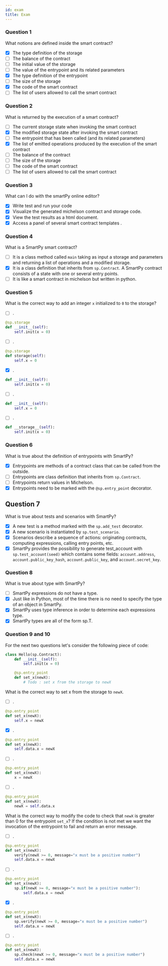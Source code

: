 ```yaml
---
id: exam
title: Exam
---
```


### Question 1

What notions are defined inside the smart contract?

- [x] The type definition of the storage
- [ ] The balance of the contract
- [ ] The initial value of the storage
- [ ] The value of the entrypoint and its related parameters
- [x] The type definition of the entrypoint
- [ ] The size of the storage
- [x] The code of the smart contract
- [ ] The list of users allowed to call the smart contract

### Question 2

What is returned by the execution of a smart contract?

- [ ] The current storage state when invoking the smart contract
- [x] The modified storage state after invoking the smart contract
- [ ] The entrypoint that has been called (and its related parameters)
- [x] The list of emitted operations produced by the execution of the smart contract
- [ ] The balance of the contract
- [ ] The size of the storage
- [ ] The code of the smart contract
- [ ] The list of users allowed to call the smart contract

### Question 3

What can I do with the smartPy online editor?

-[x] Write test and run your code
-[x] Visualize the generated michelson contract and storage code.
-[x] View the test results as a html document.
-[x] Access a panel of several smart contract templates .

### Question 4

What is a SmartPy smart contract?

- [ ] It is a class method called `main` taking as input a storage and parameters and returning a list of operations and a modified storage.
- [x] It is a class definition that inherits from `sp.Contract`. A SmartPy contract consists of a state with one or several entry points. 
- [ ] It is like a smart contract in michelson but written in python.

### Question 5

What is the correct way to add an integer `x` initialized to `0` to the storage?

- [ ] .
```python
@sp.storage
def __init__(self):
    self.init(x = 0)
```
- [ ] .
```python
@sp.storage
def storage(self):
    self.x = 0
```
- [x] .
```python
def __init__(self):
    self.init(x = 0)
```
- [ ] .
```python
def __init__(self):
    self.x = 0
```
- [ ] .
```python
def __storage__(self):
    self.init(x = 0)
```

### Question 6

What is true about the definition of entrypoints with SmartPy?

- [x] Entrypoints are methods of a contract class that can be called from the outside.
- [ ] Entrypoints are class definition that inherits from `sp.Contract`.
- [ ] Entrypoints return values in Michelson.
- [x] Entrypoints need to be marked with the `@sp.entry_point` decorator.

## Question 7

What is true about tests and scenarios with SmartPy?
- [x] A new test is a method marked with the `sp.add_test` decorator.
- [x] A new scenario is instantiated by `sp.test_scenario`.
- [x] Scenarios describe a sequence of actions: originating contracts, computing expressions, calling entry points, etc.
- [x] SmartPy provides the possibility to generate test_account with `sp.test_account(seed)` which contains some fields: `account.address`, `account.public_key_hash`, `account.public_key`, and `account.secret_key`.

### Question 8

What is true about type with SmartPy?

- [ ] SmartPy expressions do not have a type.
- [x] Just like in Python, most of the time there is no need to specify the type of an object in SmartPy.
- [x] SmartPy uses type inference in order to determine each expressions type.
- [x] SmartPy types are all of the form sp.T<TypeName>.

### Question 9 and 10

For the next two questions let's consider the following piece of code:

```python
class Hello(sp.Contract):
    def __init__(self):
        self.init(x = 0)

    @sp.entry_point
    def set_x(newX):
        # Todo : set x from the storage to newX
```

What is the correct way to set x from the storage to `newX`.

- [ ] .
```python
@sp.entry_point
def set_x(newX):
    self.x = newX
```
- [x] .
```python
@sp.entry_point
def set_x(newX):
    self.data.x = newX
```
- [ ] .
```python
@sp.entry_point
def set_x(newX):
    x = newX
```
- [ ] .
```python
@sp.entry_point
def set_x(newX):
    newX = self.data.x
```


What is the correct way to modify the code to check that `newX` is greater than 0 for the entrypoint `set_x`?
If the condition is not met we want the invocation of the entrypoint to fail and return an error message.

- [ ] .
```python
@sp.entry_point
def set_x(newX):
    verify(newX >= 0, message="x must be a positive number")
    self.data.x = newX
```
- [ ] .
```python
@sp.entry_point
def set_x(newX):
    sp.if(newX >= 0, message="x must be a positive number"):
        self.data.x = newX
```
- [x] .
```python
@sp.entry_point
def set_x(newX):
    sp.verify(newX >= 0, message="x must be a positive number")
    self.data.x = newX
```
- [ ] .
```python
@sp.entry_point
def set_x(newX):
    sp.check(newX >= 0, message="x must be a positive number")
    self.data.x = newX
```







